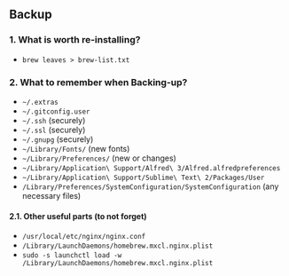 ## Backup

### 1. What is worth re-installing?
- ```brew leaves > brew-list.txt```

### 2. What to remember when Backing-up?
- ```~/.extras```
- ```~/.gitconfig.user```
- ```~/.ssh``` (securely)
- ```~/.ssl``` (securely)
- ```~/.gnupg``` (securely)
- ```~/Library/Fonts/``` (new fonts)
- ```~/Library/Preferences/``` (new or changes)
- ```~/Library/Application\ Support/Alfred\ 3/Alfred.alfredpreferences```
- ```~/Library/Application\ Support/Sublime\ Text\ 2/Packages/User```
- ```/Library/Preferences/SystemConfiguration/SystemConfiguration``` (any necessary files)

#### 2.1. Other useful parts (to not forget)
- ```/usr/local/etc/nginx/nginx.conf```
- ```/Library/LaunchDaemons/homebrew.mxcl.nginx.plist```
- ```sudo -s launchctl load -w /Library/LaunchDaemons/homebrew.mxcl.nginx.plist```

